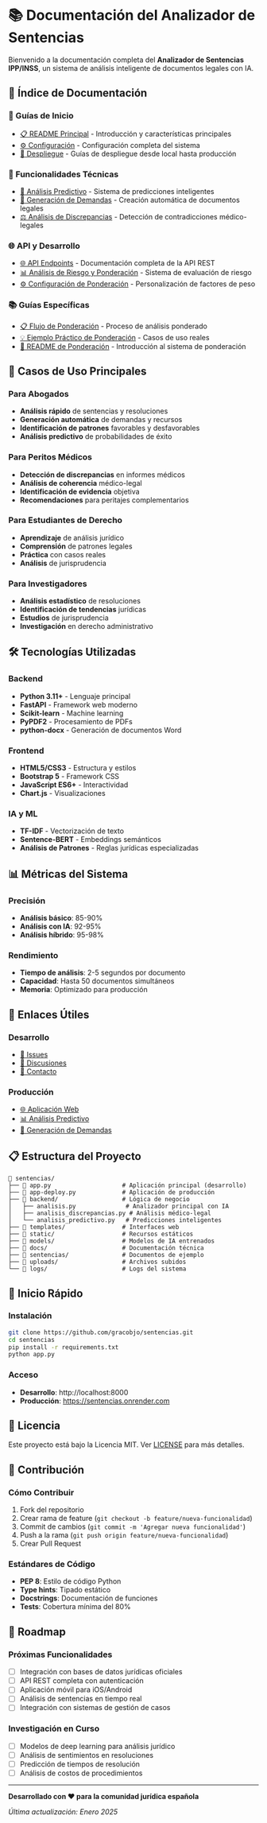 # 📚 Documentación del Analizador de Sentencias

Bienvenido a la documentación completa del **Analizador de Sentencias IPP/INSS**, un sistema de análisis inteligente de documentos legales con IA.

## 📖 Índice de Documentación

### **🚀 Guías de Inicio**
- [📋 README Principal](../README.md) - Introducción y características principales
- [⚙️ Configuración](CONFIGURACION.md) - Configuración completa del sistema
- [🚀 Despliegue](DEPLOYMENT.md) - Guías de despliegue desde local hasta producción

### **🔧 Funcionalidades Técnicas**
- [🔮 Análisis Predictivo](ANALISIS_PREDICTIVO.md) - Sistema de predicciones inteligentes
- [📝 Generación de Demandas](GENERACION_DEMANDAS.md) - Creación automática de documentos legales
- [⚖️ Análisis de Discrepancias](ANALISIS_DISCREPANCIAS.md) - Detección de contradicciones médico-legales

### **🌐 API y Desarrollo**
- [🌐 API Endpoints](API_ENDPOINTS.md) - Documentación completa de la API REST
- [📊 Análisis de Riesgo y Ponderación](ANALISIS_RIESGO_PONDERACION.md) - Sistema de evaluación de riesgo
- [⚙️ Configuración de Ponderación](CONFIGURACION_PONDERACION.md) - Personalización de factores de peso

### **📚 Guías Específicas**
- [📋 Flujo de Ponderación](FLUJO_PONDERACION.md) - Proceso de análisis ponderado
- [💡 Ejemplo Práctico de Ponderación](EJEMPLO_PRACTICO_PONDERACION.md) - Casos de uso reales
- [📖 README de Ponderación](README_PONDERACION.md) - Introducción al sistema de ponderación

## 🎯 Casos de Uso Principales

### **Para Abogados**
- **Análisis rápido** de sentencias y resoluciones
- **Generación automática** de demandas y recursos
- **Identificación de patrones** favorables y desfavorables
- **Análisis predictivo** de probabilidades de éxito

### **Para Peritos Médicos**
- **Detección de discrepancias** en informes médicos
- **Análisis de coherencia** médico-legal
- **Identificación de evidencia** objetiva
- **Recomendaciones** para peritajes complementarios

### **Para Estudiantes de Derecho**
- **Aprendizaje** de análisis jurídico
- **Comprensión** de patrones legales
- **Práctica** con casos reales
- **Análisis** de jurisprudencia

### **Para Investigadores**
- **Análisis estadístico** de resoluciones
- **Identificación de tendencias** jurídicas
- **Estudios** de jurisprudencia
- **Investigación** en derecho administrativo

## 🛠️ Tecnologías Utilizadas

### **Backend**
- **Python 3.11+** - Lenguaje principal
- **FastAPI** - Framework web moderno
- **Scikit-learn** - Machine learning
- **PyPDF2** - Procesamiento de PDFs
- **python-docx** - Generación de documentos Word

### **Frontend**
- **HTML5/CSS3** - Estructura y estilos
- **Bootstrap 5** - Framework CSS
- **JavaScript ES6+** - Interactividad
- **Chart.js** - Visualizaciones

### **IA y ML**
- **TF-IDF** - Vectorización de texto
- **Sentence-BERT** - Embeddings semánticos
- **Análisis de Patrones** - Reglas jurídicas especializadas

## 📊 Métricas del Sistema

### **Precisión**
- **Análisis básico**: 85-90%
- **Análisis con IA**: 92-95%
- **Análisis híbrido**: 95-98%

### **Rendimiento**
- **Tiempo de análisis**: 2-5 segundos por documento
- **Capacidad**: Hasta 50 documentos simultáneos
- **Memoria**: Optimizado para producción

## 🔗 Enlaces Útiles

### **Desarrollo**
- [🐛 Issues](https://github.com/gracobjo/sentencias/issues)
- [💬 Discusiones](https://github.com/gracobjo/sentencias/discussions)
- [📧 Contacto](mailto:soporte@sentencias-ipp.com)

### **Producción**
- [🌐 Aplicación Web](https://sentencias.onrender.com)
- [📊 Análisis Predictivo](https://sentencias.onrender.com/analisis-predictivo)
- [📝 Generación de Demandas](https://sentencias.onrender.com/generar-demanda)

## 📋 Estructura del Proyecto

```
📁 sentencias/
├── 🚀 app.py                    # Aplicación principal (desarrollo)
├── 🚀 app-deploy.py             # Aplicación de producción
├── 📁 backend/                  # Lógica de negocio
│   ├── analisis.py              # Analizador principal con IA
│   ├── analisis_discrepancias.py # Análisis médico-legal
│   └── analisis_predictivo.py   # Predicciones inteligentes
├── 📁 templates/                # Interfaces web
├── 📁 static/                   # Recursos estáticos
├── 📁 models/                   # Modelos de IA entrenados
├── 📁 docs/                     # Documentación técnica
├── 📁 sentencias/               # Documentos de ejemplo
├── 📁 uploads/                  # Archivos subidos
└── 📁 logs/                     # Logs del sistema
```

## 🚀 Inicio Rápido

### **Instalación**
```bash
git clone https://github.com/gracobjo/sentencias.git
cd sentencias
pip install -r requirements.txt
python app.py
```

### **Acceso**
- **Desarrollo**: http://localhost:8000
- **Producción**: https://sentencias.onrender.com

## 📄 Licencia

Este proyecto está bajo la Licencia MIT. Ver [LICENSE](../LICENSE) para más detalles.

## 🤝 Contribución

### **Cómo Contribuir**
1. Fork del repositorio
2. Crear rama de feature (`git checkout -b feature/nueva-funcionalidad`)
3. Commit de cambios (`git commit -m 'Agregar nueva funcionalidad'`)
4. Push a la rama (`git push origin feature/nueva-funcionalidad`)
5. Crear Pull Request

### **Estándares de Código**
- **PEP 8**: Estilo de código Python
- **Type hints**: Tipado estático
- **Docstrings**: Documentación de funciones
- **Tests**: Cobertura mínima del 80%

## 🔮 Roadmap

### **Próximas Funcionalidades**
- [ ] Integración con bases de datos jurídicas oficiales
- [ ] API REST completa con autenticación
- [ ] Aplicación móvil para iOS/Android
- [ ] Análisis de sentencias en tiempo real
- [ ] Integración con sistemas de gestión de casos

### **Investigación en Curso**
- [ ] Modelos de deep learning para análisis jurídico
- [ ] Análisis de sentimientos en resoluciones
- [ ] Predicción de tiempos de resolución
- [ ] Análisis de costos de procedimientos

---

**Desarrollado con ❤️ para la comunidad jurídica española**

*Última actualización: Enero 2025*
